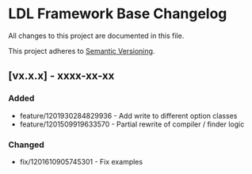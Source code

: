 # LDL Framework Base Changelog

All changes to this project are documented in this file.

This project adheres to [Semantic Versioning](https://semver.org/spec/v2.0.0.html).

## [vx.x.x] - xxxx-xx-xx

### Added

- feature/1201930284829936 - Add write to different option classes
- feature/1201509919633570 - Partial rewrite of compiler / finder logic


### Changed

- fix/1201610905745301 - Fix examples

